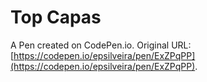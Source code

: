# Top Capas

A Pen created on CodePen.io. Original URL: [https://codepen.io/epsilveira/pen/ExZPqPP](https://codepen.io/epsilveira/pen/ExZPqPP).


